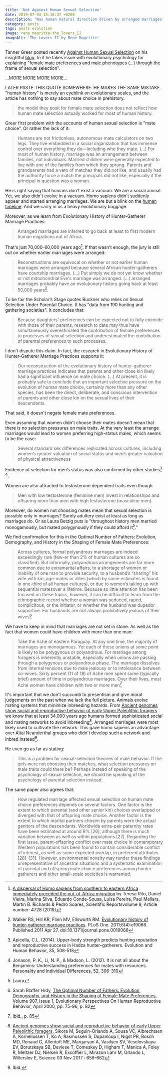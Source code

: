 ```yaml
---
title: 'Not Against Human Sexual Selection'
date: 2019-07-03 15:16:37 +0200
description: 'Was human natural direction driven by arranged marriages?'
category: posts
tags: posts evolution
image: rene_magritte-the_lovers_II
imageAlt: 'The Lovers II by Rene Magritte'
---
```


Tanner Greer posted recently [Against Human Sexual Selection](https://scholars-stage.blogspot.com/2019/05/against-human-sexual-selection.html) on his insightful [blog](https://scholars-stage.blogspot.com/). In it he takes issue with evolutionary psychology for explaining "female mate preferences and male phenotypes (...) through the frame of sexual selection".

...MORE MORE MORE MORE...

LATER PASTE THIS QUOTE SOMEWHERE. HE MAKES THE SAME MISTAKE. "human history" is merely an eyeblink on evolutionary scales, and the article has nothing to say about mate choice in prehistory.

> the model they posit for female mate selection does not reflect how human mate selection actually worked for most of human history.

Greer first problem with the accounts of human sexual selection is "mate choice". Or rather the lack of it:

> Humans are not frictionless, autonomous mate calculators on two legs. They live embedded in a social organization that has immense control over everything they do—including who they mate. (...) For most of human history, marriage was an arrangement between families, not individuals. Married children were generally expected to live with one of the families from which they sprung. Parents and grandparents had a veto of matches they did not like, and usually had the authority force a match the principals did not like, especially if the principal in question was a woman.

He is right saying that humans don't exist a vacuum. We are a social animal. Yet, we also didn't evolve in a vacuum. Homo sapiens didn't suddenly appear and started arranging marriages. We are but a blink on the [human timeline](https://en.wikipedia.org/wiki/Template:Human_timeline). And we carry in us a heavy evolutionary baggage.

Moreover, as we learn from Evolutionary History of Hunter-Gatherer Marriage Practices:

> Arranged marriages are inferred to go back at least to first modern human migrations out of Africa.

That's just 70,000-60,000 years ago[^1]. If that wasn't enough, the jury is still out on whether earlier marriages were arranged:

> Reconstructions are equivocal on whether or not earlier human marriages were arranged because several African hunter-gatherers have courtship marriages. (...) Put simply we do not yet know whether or not mitochondrial Eve's marriage was arranged. (...) arranged marriages probably have an evolutionary history going back at least 50,000 years[^2].

To be fair the Scholar’s Stage quotes Buckner who relies on Sexual Selection Under Parental Choice. It has "data from 190 hunting and gathering societies". It concludes that:

> Because daughters' preferences can be expected not to fully coincide with those of their parents, research to date may thus have simultaneously overestimated the contribution of female preferences to processes of sexual selection and underestimated the contribution of parental preferences to such processes.

I don't dispute this claim. In fact, the research in Evolutionary History of Hunter-Gatherer Marriage Practices supports it:

> Our reconstruction of the evolutionary history of hunter-gatherer marriage practices indicates that parents and other close kin likely had a significant influence on mate choice. (...) At present, it is probably safe to conclude that an important selective pressure on the evolution of human mate choice, certainly more than any other species, has been the direct, deliberate, and conscious intervention of parents and other close kin on the sexual lives of their descendants.

That said, it doesn't negate female mate preferences.

Even assuming that women didn't choose their mates doesn't mean that there is no selection pressures on male traits. At the very least the arrange marriages would lead to women preferring high-status males, which seems to be the case:

> Several standard sex differences replicated across cultures, including women’s greater valuation of social status and men’s greater valuation of physical attractiveness

Evidence of selection for men’s status was also confirmed by other studies[^3] [^4].

Women are also attracted to testosterone dependent traits even though

> Men with low testosterone (feminine men) invest in relationships and offspring more than men with high testosterone (masculine men).

Moreover, do women not choosing mates mean that sexual selection is possible only in marriages? Surely adultery exist at least as long as marriages do. Or as Laura Betzig puts is "throughout history men married monogamously, but mated polygynously if they could afford it[^5]."

We find confirmation for this in the Optimal Number of Fathers: Evolution, Demography, and History in the Shaping of Female Mate Preferences:

> Across cultures, formal polyandrous marriages are indeed exceedingly rare (few-er than 2% of human cultures are so classified). But informally, polyandrous arrangements are far more common due to extramarital affairs, to a shortage of women or inability of one man to provide security, to a husband’s “sharing” his wife with kin, age-mates or allies (which by some estimates is found in one-third of all human cultures), or due to women’s taking up with sequential matesover a lifetime. Because so little attention has been focused on these topics, however, it can be difficult to learn from the ethnographic record whether a woman was seduced, raped, complicitous, or the initiator, or whether the husband was dupedor supportive. For husbands are not always prohibitively jealous of their wives[^6]

We have to keep in mind that marriages are not set in stone. As well as the fact that women could have children with more than one man:

> Take the Aché of eastern Paraguay. At any one time, the majority of marriages are monogamous. Yet each of these unions at some point is likely to be polygynous or polyandrous. For marriage among foragers is inherently unstable, especially when unions are passing through a polygynous or polyandrous phase. The marriage dissolves from internal tensions due to male jealousy or to intolerance between co-wives. Sixty percent (11 of 18) of Aché men spent some (typically brief) amount of time in polyandrous marriages. Over their lives, most Aché women have children with two or more men[^7]

It's important that we don't succumb to presentism and give moral judgements on the past when we lack the full picture. Animals evolve mating systems that minimize inbreeding hazards. From [Ancient genomes show social and reproductive behavior of early Upper Paleolithic foragers](https://science.sciencemag.org/content/358/6363/659) we know that at least 34,000 years ago humans formed sophisticated social and mating networks to avoid inbreeding[^8]. Arranged marriages were most likely used to cultivate the network. This gave homo sapiens an advantage over Altai Neanderthal groups who didn't develop such a network and inbred instead[^9].

He even go as far as stating:

> This is a problem for sexual-selection theories of male behavior. If the girls were not choosing their matches, what selection pressures on male traits could there be? Perhaps instead of speaking of the psychology of sexual selection, we should be speaking of the psychology of parental selection instead.

The same paper also agrees that:

> How regulated marriage affected sexual selection on human mate choice preferences depends on several factors. One factor is the extent to which parental (and other senior kin) choices overlapped or diverged with that of offspring mate choice. Another factor is the extent to which marital partners chosen by parents were the actual genitors of the descendants. Worldwide extra-pair paternity rates have been estimated at around 9% [26], although there is much variation between as well as within populations [27]. Regarding the first issue, parent-offspring conflict over mate choice in contemporary Western populations has been found to contain considerable conflict of interest, as well as some expected overlap, in preferred attributes [28]–[31]. However, environmental novelty may render these findings unrepresentative of ancestral situations and a systematic examination of parental and offspring mate choice preferences among hunter-gatherers and other small-scale societies is warranted.

[^1]: [A dispersal of Homo sapiens from southern to eastern Africa immediately preceded the out-of-Africa migration](https://www.nature.com/articles/s41598-019-41176-3) by Teresa Rito, Daniel Vieira, Marina Silva, Eduardo Conde-Sousa, Luísa Pereira, Paul Mellars, Martin B. Richards & Pedro Soares, Scientific Reportsvolume 9, Article number: 4728 (2019)
[^2]: Walker RS, Hill KR, Flinn MV, Ellsworth RM. [Evolutionary history of hunter-gatherer marriage practices](https://www.ncbi.nlm.nih.gov/pmc/articles/PMC3083418/). PLoS One. 2011;6(4):e19066. Published 2011 Apr 27. doi:10.1371/journal.pone.0019066
[^3]: Apicella, C.L. (2014). Upper-body strength predicts hunting reputation and reproductive success in Hadza hunter–gatherers. Evolution and Human Behavior, 35, 508-518
[^4]: Jonason, P. K., Li, N. P., & Madson, L. (2012). It is not all about the Benjamins: Understanding preferences for mates with resources. Personality and Individual Differences, 52, 306-310
[^5]: Laura
[^6]: Sarah Blaffer Hrdy, [The Optimal Number of Fathers: Evolution, Demography, and History in the Shaping of Female Mate Preferences](https://nyaspubs.onlinelibrary.wiley.com/doi/abs/10.1111/j.1749-6632.2000.tb06617.x), Volume 907, Issue 1, Evolutionary Perspectives On Human Reproductive Behavior, April 2000, pp. 75-96, p. 82
[^7]: Ibid., p. 85
[^8]: [Ancient genomes show social and reproductive behavior of early Upper Paleolithic foragers](https://science.sciencemag.org/content/358/6363/659), Sikora M, Seguin-Orlando A, Sousa VC, Albrechtsen A, Korneliussen T, Ko A, Rasmussen S, Dupanloup I, Nigst PR, Bosch MD, Renaud G, Allentoft ME, Margaryan A, Vasilyev SV, Veselovskaya EV, Borutskaya SB, Deviese T, Comeskey D, Higham T, Manica A, Foley R, Meltzer DJ, Nielsen R, Excoffier L, Mirazon Lahr M, Orlando L, Willerslev E, Science 03 Nov 2017 : 659-662
[^9]: Ibid.
